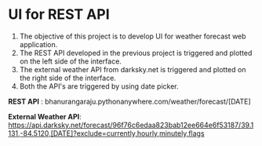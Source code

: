 # UI for REST API
1. The objective of this project is to develop UI for weather forecast web application.
2. The REST API developed in the previous project is triggered and plotted on the left side of the interface.
3. The external weather API from darksky.net is triggered and plotted on the right side of the interface.
4. Both the API's are triggered by using date picker.


 **REST API** : bhanurangaraju.pythonanywhere.com/weather/forecast/[DATE]

 **External Weather API**: https://api.darksky.net/forecast/96f76c6edaa823bab12ee664e6f53187/39.1131,-84.5120,[DATE]?exclude=currently,hourly,minutely,flags
